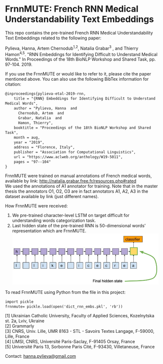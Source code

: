 # FrnnMUTE: French RNN Medical Understandability Text Embeddings
This repo contains the pre-trained French RNN Medical Understandability Text Embeddings related to the following paper:

Pylieva, Hanna, Artem Chernodub<sup>1,2</sup>, Natalia Grabar<sup>3</sup> , and Thierry Hamon<sup>4,5</sup>. "RNN Embeddings for Identifying Difficult to Understand Medical Words." In Proceedings of the 18th BioNLP Workshop and Shared Task, pp. 97-104. 2019.

If you use the FrnnMUTE or would like to refer to it, please cite the paper mentioned above. You can also use the following BibTex information for citation:
```
@inproceedings{pylieva-etal-2019-rnn,
    title = "{RNN} Embeddings for Identifying Difficult to Understand Medical Words",
    author = "Pylieva, Hanna  and
      Chernodub, Artem  and
      Grabar, Natalia  and
      Hamon, Thierry",
    booktitle = "Proceedings of the 18th BioNLP Workshop and Shared Task",
    month = aug,
    year = "2019",
    address = "Florence, Italy",
    publisher = "Association for Computational Linguistics",
    url = "https://www.aclweb.org/anthology/W19-5011",
    pages = "97--104"
}
```

FrnnMUTE were trained on manual annotations of French medical words, available by link: http://natalia.grabar.free.fr/resources.php#rated  
We used the annotations of A1 annotator for training. Note that in the master thesis the annotators O1, O2, O3 are in fact annotators A1, A2, A3 in the dataset available by link (just different names).

How FrnnMUTE were received:
1. We pre-trained character-level LSTM on target difficult for understanding words categorization task.
2. Last hidden state of the pre-trained RNN is 50-dimensional words' representation which are FrnnMUTE.
![alt text](frnn_pip.png)

To read FrnnMUTE using Python from the file in this project:
```
import pickle
frnnmute= pickle.load(open('dict_rnn_embs.pkl', 'rb'))
```


[1] Ukrainian Catholic University, Faculty of Applied Sciences,
Kozelnytska st. 2a, Lviv, Ukraine  
[2] Grammarly  
[3] CNRS, Univ. Lille, UMR 8163 - STL - Savoirs Textes Langage, F-59000, Lille, France  
[4] LIMSI, CNRS, Université Paris-Saclay, F-91405 Orsay, France  
[5] Université Paris 13, Sorbonne Paris Cité, F-93430, Villetaneuse, France  

Contact: [hanna.pylieva@gmail.com](mailto:hanna.pylieva@gmail.com)
